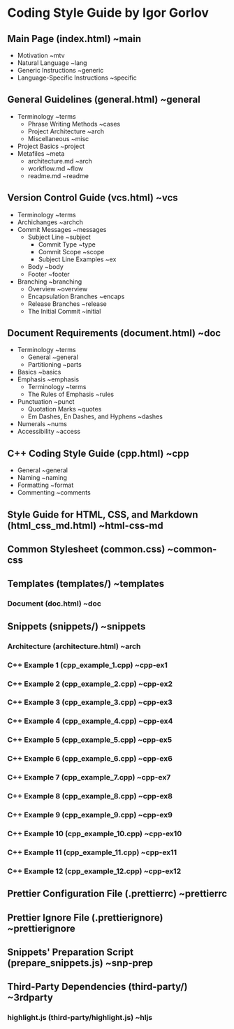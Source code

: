 # Coding Style Guide by Igor Gorlov

## Main Page (index.html) ~main

-   Motivation ~mtv
-   Natural Language ~lang
-   Generic Instructions ~generic
-   Language-Specific Instructions ~specific

## General Guidelines (general.html) ~general

-   Terminology ~terms
    -   Phrase Writing Methods ~cases
    -   Project Architecture ~arch
    -   Miscellaneous ~misc
-   Project Basics ~project
-   Metafiles ~meta
    -   architecture.md ~arch
    -   workflow.md ~flow
    -   readme.md ~readme

## Version Control Guide (vcs.html) ~vcs

-   Terminology ~terms
-   Archichanges ~archch
-   Commit Messages ~messages
    -   Subject Line ~subject
        -   Commit Type ~type
        -   Commit Scope ~scope
        -   Subject Line Examples ~ex
    -   Body ~body
    -   Footer ~footer
-   Branching ~branching
    -   Overview ~overview
    -   Encapsulation Branches ~encaps
    -   Release Branches ~release
    -   The Initial Commit ~initial

## Document Requirements (document.html) ~doc

-   Terminology ~terms
    -   General ~general
    -   Partitioning ~parts
-   Basics ~basics
-   Emphasis ~emphasis
    -   Terminology ~terms
    -   The Rules of Emphasis ~rules
-   Punctuation ~punct
    -   Quotation Marks ~quotes
    -   Em Dashes, En Dashes, and Hyphens ~dashes
-   Numerals ~nums
-   Accessibility ~access

## C++ Coding Style Guide (cpp.html) ~cpp

-   General ~general
-   Naming ~naming
-   Formatting ~format
-   Commenting ~comments

## Style Guide for HTML, CSS, and Markdown (html_css_md.html) ~html-css-md

## Common Stylesheet (common.css) ~common-css

## Templates (templates/) ~templates

### Document (doc.html) ~doc

## Snippets (snippets/) ~snippets

### Architecture (architecture.html) ~arch

### C++ Example 1 (cpp_example_1.cpp) ~cpp-ex1

### C++ Example 2 (cpp_example_2.cpp) ~cpp-ex2

### C++ Example 3 (cpp_example_3.cpp) ~cpp-ex3

### C++ Example 4 (cpp_example_4.cpp) ~cpp-ex4

### C++ Example 5 (cpp_example_5.cpp) ~cpp-ex5

### C++ Example 6 (cpp_example_6.cpp) ~cpp-ex6

### C++ Example 7 (cpp_example_7.cpp) ~cpp-ex7

### C++ Example 8 (cpp_example_8.cpp) ~cpp-ex8

### C++ Example 9 (cpp_example_9.cpp) ~cpp-ex9

### C++ Example 10 (cpp_example_10.cpp) ~cpp-ex10

### C++ Example 11 (cpp_example_11.cpp) ~cpp-ex11

### C++ Example 12 (cpp_example_12.cpp) ~cpp-ex12

## Prettier Configuration File (.prettierrc) ~prettierrc

## Prettier Ignore File (.prettierignore) ~prettierignore

## Snippets' Preparation Script (prepare_snippets.js) ~snp-prep

## Third-Party Dependencies (third-party/) ~3rdparty

### highlight.js (third-party/highlight.js) ~hljs
